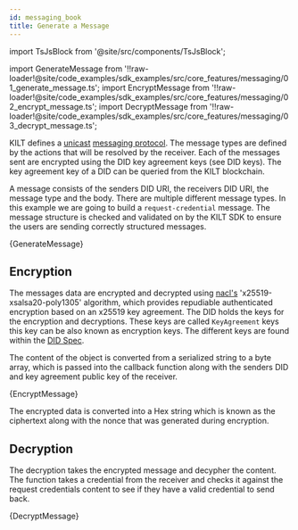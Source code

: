 ```yaml
---
id: messaging_book
title: Generate a Message
---
```


import TsJsBlock from '@site/src/components/TsJsBlock';

import GenerateMessage from '!!raw-loader!@site/code_examples/sdk_examples/src/core_features/messaging/01_generate_message.ts';
import EncryptMessage from '!!raw-loader!@site/code_examples/sdk_examples/src/core_features/messaging/02_encrypt_message.ts';
import DecryptMessage from '!!raw-loader!@site/code_examples/sdk_examples/src/core_features/messaging/03_decrypt_message.ts';

KILT defines a [unicast](https://en.wikipedia.org/wiki/Unicast) [messaging protocol](../../../../concepts/06_messaging.md).
The message types are defined by the actions that will be resolved by the receiver.
Each of the messages sent are encrypted using the DID key agreement keys (see DID keys).
The key agreement key of a DID can be queried from the KILT blockchain.

A message consists of the senders DID URI, the receivers DID URI, the message type and the body.
There are multiple different message types.
In this example we are going to build a `request-credential` message.
The message structure is checked and validated on by the KILT SDK to ensure the users are sending correctly structured messages.

<TsJsBlock>
  {GenerateMessage}
</TsJsBlock>

## Encryption

The messages data are encrypted and decrypted using [nacl's](https://github.com/dchest/tweetnacl-js) 'x25519-xsalsa20-poly1305' algorithm, which provides repudiable authenticated encryption based on an x25519 key agreement.
The DID holds the keys for the encryption and decryptions.
These keys are called `KeyAgreement` keys this key can be also known as encryption keys.
The different keys are found within the [DID Spec](https://www.w3.org/TR/did-core/#verification-relationships).

The content of the object is converted from a serialized string to a byte array, which is passed into the callback function along with the senders DID and key agreement public key of the receiver.

<TsJsBlock>
  {EncryptMessage}
</TsJsBlock>

The encrypted data is converted into a Hex string which is known as the ciphertext along with the nonce that was generated during encryption.

## Decryption

The decryption takes the encrypted message and decypher the content.
The function takes a credential from the receiver and checks it against the request credentials content to see if they have a valid credential to send back.

<TsJsBlock>
  {DecryptMessage}
</TsJsBlock>
